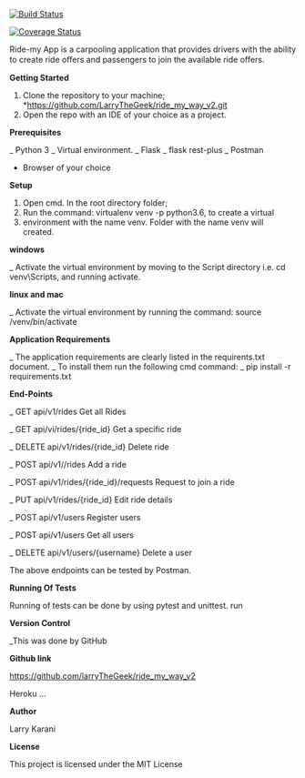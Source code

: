 [![Build Status](https://travis-ci.org/larryTheGeek/ride_my_way_v2.svg?branch=master)](https://travis-ci.org/larryTheGeek/ride_my_way_v2)

[![Coverage Status](https://coveralls.io/repos/github/larryTheGeek/ride_my_way_v2/badge.svg?branch=master)](https://coveralls.io/github/larryTheGeek/ride_my_way_v2?branch=master)

Ride-my App is a carpooling application that provides drivers with the ability to create ride oﬀers and passengers to join the available ride oﬀers.

**Getting Started**

1. Clone the repository to your machine; *https://github.com/LarryTheGeek/ride_my_way_v2.git
2. Open the repo with an IDE of your choice as a project.

**Prerequisites**

_ Python 3
_ Virtual environment.
_ Flask
_ flask rest-plus
_ Postman
- Browser of your choice

**Setup**

1. Open cmd. In the root directory folder;
2. Run the command: virtualenv venv -p python3.6, to create a virtual 
3. environment with the name venv. Folder with the name venv will created. 

**windows**

_ Activate the virtual environment by moving to the Script directory i.e. cd venv\Scripts, and running 
activate.

**linux and mac**

 _ Activate the virtual environment by running the command: source /venv/bin/activate
 
**Application Requirements**


_ The application requirements are clearly listed in the requirents.txt document.
_ To install them run the following cmd command:
_ pip install -r requirements.txt

**End-Points**


_ GET	api/v1/rides	Get all Rides

_ GET	api/vi/rides/{ride_id}	Get a specific ride

_ DELETE	api/v1/rides/{ride_id}	Delete ride

_ POST	api/v1//rides	Add a ride

_ POST	api/v1/rides/{ride_id}/requests	Request to join a ride

_ PUT	api/v1/rides/{ride_id}	Edit ride details

_ POST	api/v1/users	Register users

_ POST	api/v1/users	Get all users

_ DELETE	api/v1/users/{username}	Delete a user

The above endpoints can be tested by Postman.

**Running Of Tests**

Running of tests can be done by using pytest and unittest. run

**Version Control**

_This was done by GitHub

**Github link**

https://github.com/larryTheGeek/ride_my_way_v2

Heroku
...

**Author**

Larry Karani

**License**

This project is licensed under the MIT License
